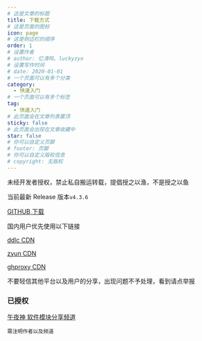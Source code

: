 ```yaml
---
# 这是文章的标题
title: 下载方式
# 这是页面的图标
icon: page
# 这是侧边栏的顺序
order: 1
# 设置作者
# author: 忆清鸣、luckyzyx
# 设置写作时间
# date: 2020-01-01
# 一个页面可以有多个分类
category:
  - 快速入门
# 一个页面可以有多个标签
tag:
  - 快速入门
# 此页面会在文章列表置顶
sticky: false
# 此页面会出现在文章收藏中
star: false
# 你可以自定义页脚
# footer: 页脚
# 你可以自定义版权信息
# copyright: 无版权
---
```


未经开发者授权，禁止私自搬运转载，提倡授之以渔，不是授之以鱼

当前最新 Release 版本`v4.3.6`

[GITHUB 下载](https://github.com/Xposed-Modules-Repo/com.luckyzyx.luckytool/releases/download/8197-4.3.6/LuckyTool_v4.3.6.8197.apk)

国内用户优先使用以下链接

<!-- https://gh.ddlc.top/ -->

[ddlc CDN](https://gh.ddlc.top/https://github.com/Xposed-Modules-Repo/com.luckyzyx.luckytool/releases/download/8197-4.3.6/LuckyTool_v4.3.6.8197.apk)

<!-- https://proxy.zyun.vip/ -->

[zyun CDN](https://proxy.zyun.vip/https://github.com/Xposed-Modules-Repo/com.luckyzyx.luckytool/releases/download/8197-4.3.6/LuckyTool_v4.3.6.8197.apk)

<!-- https://ghproxy.com/ -->

[ghproxy CDN](https://ghproxy.com/https://github.com/Xposed-Modules-Repo/com.luckyzyx.luckytool/releases/download/8197-4.3.6/LuckyTool_v4.3.6.8197.apk)

不要轻信其他平台以及用户的分享，出现问题不予处理，看到请点举报

### 已授权

[午夜神 软件模块分享频道](https://t.me/OJBK2333)

`需注明作者以及频道`
